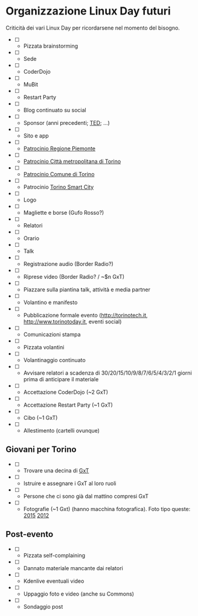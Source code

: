 # Organizzazione Linux Day futuri

Criticità dei vari Linux Day per ricordarsene nel momento del bisogno.

* [ ] - Pizzata brainstorming
* [ ] - Sede
* [ ] - CoderDojo
* [ ] - MuBit
* [ ] - Restart Party
* [ ] - Blog continuato su social
* [ ] - Sponsor (anni precedenti; [TED](http://www.tedxtorino.com/partners/); ...)
* [ ] - Sito e app
* [ ] - [Patrocinio Regione Piemonte](https://www.regione.piemonte.it/web/amministrazione/regione-utile/patrocini/patrocinio-convegni-eventi-manifestazioni)
* [ ] - [Patrocinio Città metropolitana di Torino](http://www.cittametropolitana.torino.it/turismo/patrocini/index.shtml)
* [ ] - [Patrocinio Comune di Torino](http://www.comune.torino.it/torinogiovani/vivere-a-torino/i-passi-necessari)
* [ ] - Patrocinio [Torino Smart City](http://www.torinosmartcity.it)
* [ ] - Logo
* [ ] - Magliette e borse (Gufo Rosso?)
* [ ] - Relatori
* [ ] - Orario
* [ ] - Talk
* [ ] - Registrazione audio (Border Radio?)
* [ ] - Riprese video (Border Radio? / ~$n GxT)
* [ ] - Piazzare sulla piantina talk, attività e media partner
* [ ] - Volantino e manifesto
* [ ] - Pubblicazione formale evento (<http://torinotech.it>, <http://www.torinotoday.it>, eventi social)
* [ ] - Comunicazioni stampa
* [ ] - Pizzata volantini
* [ ] - Volantinaggio continuato
* [ ] - Avvisare relatori a scadenza di 30/20/15/10/9/8/7/6/5/4/3/2/1 giorni prima di anticipare il materiale
* [ ] - Accettazione CoderDojo (~2 GxT)
* [ ] - Accettazione Restart Party (~1 GxT)
* [ ] - Cibo (~1 GxT)
* [ ] - Allestimento (cartelli ovunque)

## Giovani per Torino
* [ ] - Trovare una decina di [GxT](http://www.comune.torino.it/infogio/gxt/)
* [ ] - Istruire e assegnare i GxT al loro ruoli
* [ ] - Persone che ci sono già dal mattino compresi GxT
* [ ] - Fotografie (~1 Gxt) (hanno macchina fotografica). Foto tipo queste: [2015](http://linuxdaytorino.org/2015/images/slider/slide-3.jpg) [2012](http://linuxdaytorino.org/2012/sites/default/files/DSC_0245_0.jpg)

## Post-evento
* [ ] - Pizzata self-complaining
* [ ] - Dannato materiale mancante dai relatori
* [ ] - Kdenlive eventuali video
* [ ] - Uppaggio foto e video (anche su Commons)
* [ ] - Sondaggio post
